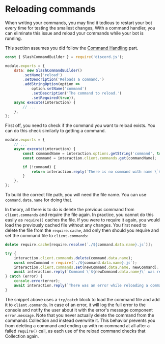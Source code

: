 # Reloading commands

When writing your commands, you may find it tedious to restart your bot every time for testing the smallest changes, With a command handler, you can eliminate this issue and reload your commands while your bot is running.

This section assumes you did follow the [Command Handling](/guide/creating-your-bot/command-handling.md) part.

```js {1}
const { SlashCommandBuilder } = require('discord.js');

module.exports = {
	data: new SlashCommandBuilder()
		.setName('reload')
		.setDescription('Reloads a command.')
		.addStringOption(option =>
			option.setName('command')
			.setDescription('The command to reload.')
			.setRequired(true)),
	async execute(interaction) {
		// ...
	},
};
```

First off, you need to check if the command you want to reload exists. You can do this check similarly to getting a command.

```js {4-6,8-10}
module.exports = {
	// ...
	async execute(interaction) {
		const commandName = interaction.options.getString('command', true).toLowerCase();
		const command = interaction.client.commands.get(commandName);

		if (!command) {
			return interaction.reply(`There is no command with name \`${commandName}\`!`);
		}
	},
};
```

To build the correct file path, you will need the file name. You can use `command.data.name` for doing that.

In theory, all there is to do is delete the previous command from `client.commands` and require the file again. In practice, you cannot do this easily as `require()` caches the file. If you were to require it again, you would load the previously cached file without any changes. You first need to delete the file from the `require.cache`, and only then should you require and set the command file to `client.commands`:

```js {3,5-12}
delete require.cache[require.resolve(`./${command.data.name}.js`)];

try {
	interaction.client.commands.delete(command.data.name);
	const newCommand = require(`./${command.data.name}.js`);
	interaction.client.commands.set(newCommand.data.name, newCommand);
	await interaction.reply(`Command \`${newCommand.data.name}\` was reloaded!`);
} catch (error) {
	console.error(error);
	await interaction.reply(`There was an error while reloading a command \`${command.data.name}\`:\n\`${error.message}\``);
}
```

The snippet above uses a `try/catch` block to load the command file and add it to `client.commands`. In case of an error, it will log the full error to the console and notify the user about it with the error's message component `error.message`. Note that you never actually delete the command from the commands Collection and instead overwrite it. This behavior prevents you from deleting a command and ending up with no command at all after a failed `require()` call, as each use of the reload command checks that Collection again.
